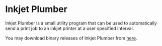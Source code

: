 # Inkjet Plumber
Inkjet Plumber is a small utility program that can be used to automatically send a print job to an
inkjet printer at a user specified interval.

You may download binary releases of Inkjet Plumber from [here](https://github.com/jt70471/InkjetPlumber/releases).
